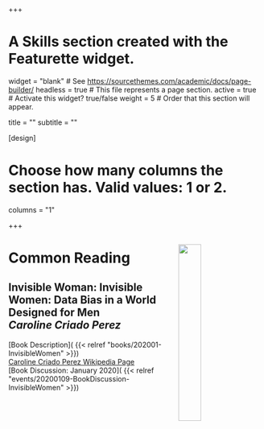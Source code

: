 +++
# A Skills section created with the Featurette widget.
widget = "blank"  # See https://sourcethemes.com/academic/docs/page-builder/
headless = true  # This file represents a page section.
active = true  # Activate this widget? true/false
weight = 5  # Order that this section will appear.

title = ""
subtitle = ""

[design]
  # Choose how many columns the section has. Valid values: 1 or 2.
  columns = "1"



+++

<img alt = '' width='30%' src='img/currentreading.jpg' align="right" style="margin:15px;"/> 
<h1> Common Reading </h1>
<h2>
<b> Invisible Woman: Invisible Women: Data Bias in a World Designed for Men </b>
<br>
<i> Caroline Criado Perez </i>
</h2>


[Book Description]( {{< relref "books/202001-InvisibleWomen" >}})  
[Caroline Criado Perez Wikipedia Page](https://en.wikipedia.org/wiki/Caroline_Criado-Perez)  
[Book Discussion: January 2020]( {{< relref "events/20200109-BookDiscussion-InvisibleWomen" >}})


